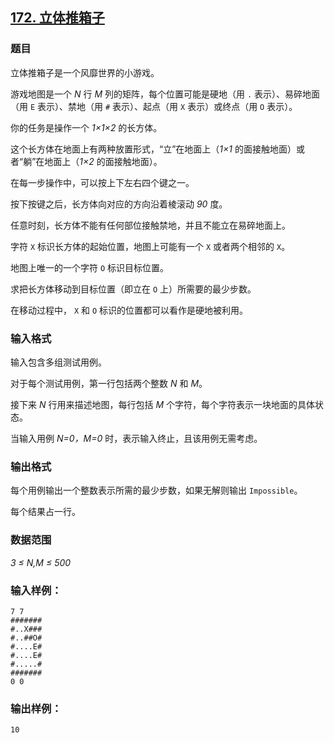 ## [172. 立体推箱子](https://www.acwing.com/problem/content/174/)

### 题目

立体推箱子是一个风靡世界的小游戏。

游戏地图是一个 *N* 行 *M* 列的矩阵，每个位置可能是硬地（用 `.` 表示）、易碎地面（用 `E` 表示）、禁地（用 `#` 表示）、起点（用 `X` 表示）或终点（用 `O` 表示）。

你的任务是操作一个 *1×1×2* 的长方体。

这个长方体在地面上有两种放置形式，“立”在地面上（*1×1* 的面接触地面）或者“躺”在地面上（*1×2* 的面接触地面）。

在每一步操作中，可以按上下左右四个键之一。

按下按键之后，长方体向对应的方向沿着棱滚动 *90* 度。

任意时刻，长方体不能有任何部位接触禁地，并且不能立在易碎地面上。

字符 `X` 标识长方体的起始位置，地图上可能有一个 `X` 或者两个相邻的 `X`。

地图上唯一的一个字符 `O` 标识目标位置。

求把长方体移动到目标位置（即立在 `O` 上）所需要的最少步数。

在移动过程中， `X` 和 `O` 标识的位置都可以看作是硬地被利用。

### 输入格式

输入包含多组测试用例。

对于每个测试用例，第一行包括两个整数 *N* 和 *M*。

接下来 *N* 行用来描述地图，每行包括 *M* 个字符，每个字符表示一块地面的具体状态。

当输入用例 *N=0，M=0* 时，表示输入终止，且该用例无需考虑。

### 输出格式

每个用例输出一个整数表示所需的最少步数，如果无解则输出 `Impossible`。

每个结果占一行。

### 数据范围

*3 ≤ N,M ≤ 500*

### 输入样例：

```
7 7
#######
#..X###
#..##O#
#....E#
#....E#
#.....#
#######
0 0
```

### 输出样例：

```
10
```

